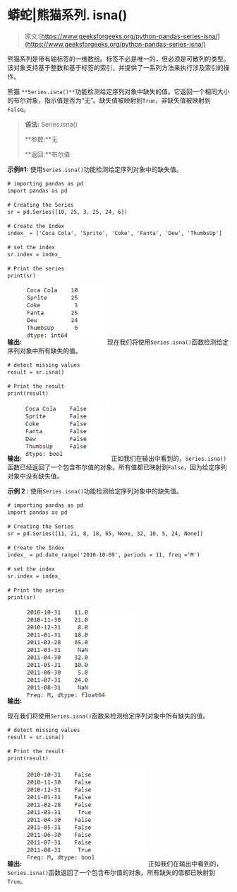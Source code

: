 # 蟒蛇|熊猫系列. isna()

> 原文:[https://www.geeksforgeeks.org/python-pandas-series-isna/](https://www.geeksforgeeks.org/python-pandas-series-isna/)

熊猫系列是带有轴标签的一维数组。标签不必是唯一的，但必须是可散列的类型。该对象支持基于整数和基于标签的索引，并提供了一系列方法来执行涉及索引的操作。

熊猫 `**Series.isna()**`功能检测给定序列对象中缺失的值。它返回一个相同大小的布尔对象，指示值是否为“无”。缺失值被映射到`True`，非缺失值被映射到`False`。

> **语法:** Series.isna()
> 
> **参数:**无
> 
> **返回:**布尔值

**示例#1:** 使用`Series.isna()`功能检测给定序列对象中的缺失值。

```
# importing pandas as pd
import pandas as pd

# Creating the Series
sr = pd.Series([10, 25, 3, 25, 24, 6])

# Create the Index
index_ = ['Coca Cola', 'Sprite', 'Coke', 'Fanta', 'Dew', 'ThumbsUp']

# set the index
sr.index = index_

# Print the series
print(sr)
```

**输出:**
![](img/1f53af828e1a9600b255c9201272ff8a.png)
现在我们将使用`Series.isna()`函数检测给定序列对象中所有缺失的值。

```
# detect missing values
result = sr.isna()

# Print the result
print(result)
```

**输出:**
![](img/8be6a19da85ca0f1636690e58778be65.png)
正如我们在输出中看到的，`Series.isna()`函数已经返回了一个包含布尔值的对象。所有值都已映射到`False`，因为给定序列对象中没有缺失值。

**示例 2 :** 使用`Series.isna()`功能检测给定序列对象中的缺失值。

```
# importing pandas as pd
import pandas as pd

# Creating the Series
sr = pd.Series([11, 21, 8, 18, 65, None, 32, 10, 5, 24, None])

# Create the Index
index_ = pd.date_range('2010-10-09', periods = 11, freq ='M')

# set the index
sr.index = index_

# Print the series
print(sr)
```

**输出:**
![](img/bdbc91c185a028aab3bd3785a81cc2b0.png)

现在我们将使用`Series.isna()`函数来检测给定序列对象中所有缺失的值。

```
# detect missing values
result = sr.isna()

# Print the result
print(result)
```

**输出:**
![](img/f55911b7f8c8e24bec85d8348e967f1e.png)
正如我们在输出中看到的，`Series.isna()`函数返回了一个包含布尔值的对象。所有缺失的值都已映射到`True`。